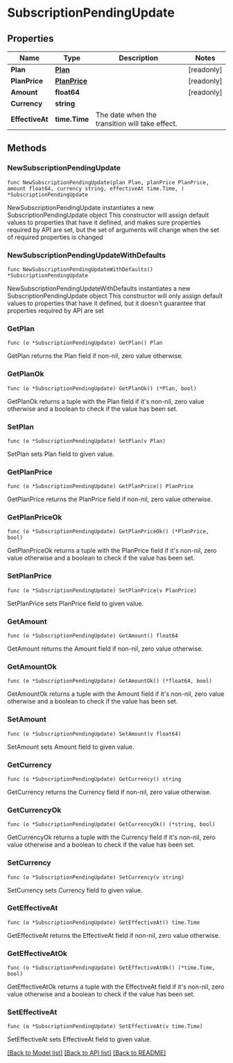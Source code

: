 # SubscriptionPendingUpdate

## Properties

Name | Type | Description | Notes
------------ | ------------- | ------------- | -------------
**Plan** | [**Plan**](Plan.md) |  | [readonly] 
**PlanPrice** | [**PlanPrice**](PlanPrice.md) |  | [readonly] 
**Amount** | **float64** |  | [readonly] 
**Currency** | **string** |  | 
**EffectiveAt** | **time.Time** | The date when the transition will take effect. | 

## Methods

### NewSubscriptionPendingUpdate

`func NewSubscriptionPendingUpdate(plan Plan, planPrice PlanPrice, amount float64, currency string, effectiveAt time.Time, ) *SubscriptionPendingUpdate`

NewSubscriptionPendingUpdate instantiates a new SubscriptionPendingUpdate object
This constructor will assign default values to properties that have it defined,
and makes sure properties required by API are set, but the set of arguments
will change when the set of required properties is changed

### NewSubscriptionPendingUpdateWithDefaults

`func NewSubscriptionPendingUpdateWithDefaults() *SubscriptionPendingUpdate`

NewSubscriptionPendingUpdateWithDefaults instantiates a new SubscriptionPendingUpdate object
This constructor will only assign default values to properties that have it defined,
but it doesn't guarantee that properties required by API are set

### GetPlan

`func (o *SubscriptionPendingUpdate) GetPlan() Plan`

GetPlan returns the Plan field if non-nil, zero value otherwise.

### GetPlanOk

`func (o *SubscriptionPendingUpdate) GetPlanOk() (*Plan, bool)`

GetPlanOk returns a tuple with the Plan field if it's non-nil, zero value otherwise
and a boolean to check if the value has been set.

### SetPlan

`func (o *SubscriptionPendingUpdate) SetPlan(v Plan)`

SetPlan sets Plan field to given value.


### GetPlanPrice

`func (o *SubscriptionPendingUpdate) GetPlanPrice() PlanPrice`

GetPlanPrice returns the PlanPrice field if non-nil, zero value otherwise.

### GetPlanPriceOk

`func (o *SubscriptionPendingUpdate) GetPlanPriceOk() (*PlanPrice, bool)`

GetPlanPriceOk returns a tuple with the PlanPrice field if it's non-nil, zero value otherwise
and a boolean to check if the value has been set.

### SetPlanPrice

`func (o *SubscriptionPendingUpdate) SetPlanPrice(v PlanPrice)`

SetPlanPrice sets PlanPrice field to given value.


### GetAmount

`func (o *SubscriptionPendingUpdate) GetAmount() float64`

GetAmount returns the Amount field if non-nil, zero value otherwise.

### GetAmountOk

`func (o *SubscriptionPendingUpdate) GetAmountOk() (*float64, bool)`

GetAmountOk returns a tuple with the Amount field if it's non-nil, zero value otherwise
and a boolean to check if the value has been set.

### SetAmount

`func (o *SubscriptionPendingUpdate) SetAmount(v float64)`

SetAmount sets Amount field to given value.


### GetCurrency

`func (o *SubscriptionPendingUpdate) GetCurrency() string`

GetCurrency returns the Currency field if non-nil, zero value otherwise.

### GetCurrencyOk

`func (o *SubscriptionPendingUpdate) GetCurrencyOk() (*string, bool)`

GetCurrencyOk returns a tuple with the Currency field if it's non-nil, zero value otherwise
and a boolean to check if the value has been set.

### SetCurrency

`func (o *SubscriptionPendingUpdate) SetCurrency(v string)`

SetCurrency sets Currency field to given value.


### GetEffectiveAt

`func (o *SubscriptionPendingUpdate) GetEffectiveAt() time.Time`

GetEffectiveAt returns the EffectiveAt field if non-nil, zero value otherwise.

### GetEffectiveAtOk

`func (o *SubscriptionPendingUpdate) GetEffectiveAtOk() (*time.Time, bool)`

GetEffectiveAtOk returns a tuple with the EffectiveAt field if it's non-nil, zero value otherwise
and a boolean to check if the value has been set.

### SetEffectiveAt

`func (o *SubscriptionPendingUpdate) SetEffectiveAt(v time.Time)`

SetEffectiveAt sets EffectiveAt field to given value.



[[Back to Model list]](../README.md#documentation-for-models) [[Back to API list]](../README.md#documentation-for-api-endpoints) [[Back to README]](../README.md)


